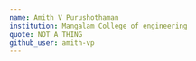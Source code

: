 ```yaml
---
name: Amith V Purushothaman
institution: Mangalam College of engineering
quote: NOT A THING
github_user: amith-vp
---
```

